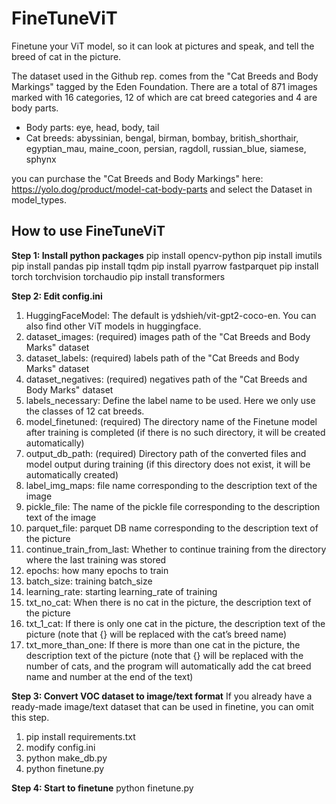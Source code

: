 # FineTuneViT
Finetune your ViT model, so it can look at pictures and speak, and tell the breed of cat in the picture.

The dataset used in the Github rep. comes from the "Cat Breeds and Body Markings" tagged by the Eden Foundation. There are a total of 871 images marked with 16 categories, 12 of which are cat breed categories and 4 are body parts.
- Body parts: eye, head, body, tail
- Cat breeds: abyssinian, bengal, birman, bombay, british_shorthair, egyptian_mau, maine_coon, persian, ragdoll, russian_blue, siamese, sphynx

you can purchase the "Cat Breeds and Body Markings" here: https://yolo.dog/product/model-cat-body-parts
and select the Dataset in model_types.

## How to use FineTuneViT
**Step 1: Install python packages**
pip install opencv-python
pip install imutils
pip install pandas
pip install tqdm
pip install pyarrow fastparquet
pip install torch torchvision torchaudio
pip install transformers

**Step 2: Edit config.ini**
1. HuggingFaceModel: The default is ydshieh/vit-gpt2-coco-en. You can also find other ViT models in huggingface.
2. dataset_images: (required) images path of the "Cat Breeds and Body Marks" dataset
3. dataset_labels: (required) labels path of the "Cat Breeds and Body Marks" dataset
4. dataset_negatives: (required) negatives path of the "Cat Breeds and Body Marks" dataset
5. labels_necessary: ​​Define the label name to be used. Here we only use the classes of 12 cat breeds.
6. model_finetuned: (required) The directory name of the Finetune model after training is completed (if there is no such directory, it will be created automatically)
7. output_db_path: (required) Directory path of the converted files and model output during training (if this directory does not exist, it will be automatically created)
8. label_img_maps: file name corresponding to the description text of the image
9. pickle_file: The name of the pickle file corresponding to the description text of the image
10. parquet_file: parquet DB name corresponding to the description text of the picture
11. continue_train_from_last: Whether to continue training from the directory where the last training was stored
12. epochs: how many epochs to train
13. batch_size: training batch_size
14. learning_rate: starting learning_rate of training
15. txt_no_cat: When there is no cat in the picture, the description text of the picture
16. txt_1_cat: If there is only one cat in the picture, the description text of the picture (note that {} will be replaced with the cat’s breed name)
17. txt_more_than_one: If there is more than one cat in the picture, the description text of the picture (note that {} will be replaced with the number of cats, and the program will automatically add the cat breed name and number at the end of the text)

**Step 3: Convert VOC dataset to image/text format**
If you already have a ready-made image/text dataset that can be used in finetine, you can omit this step.

1. pip install requirements.txt
2. modify config.ini
3. python make_db.py
4. python finetune.py

**Step 4: Start to finetune**
python finetune.py
